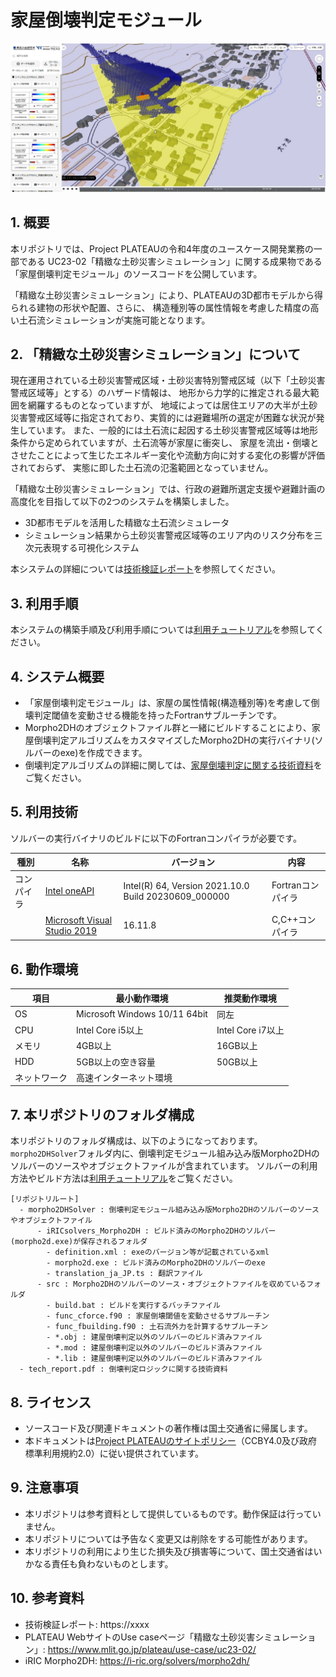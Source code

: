 # 家屋倒壊判定モジュール <!-- OSSの対象物の名称を記載ください。分かりやすさを重視し、できるだけ日本語で命名ください。英語名称の場合は日本語説明を（）書きで併記ください。 -->

<!-- 先生に説明していたような技術レポート(pdf)をREADMEにいれる -->


<!-- OSSの対象物のスクリーンショット（画面表示がない場合にはイメージ画像）を貼り付けください -->
![概要](img/screenshot_01.png)

## 1. 概要 <!-- 本リポジトリでOSS化しているソフトウェア・ライブラリについて1文で説明を記載ください -->
本リポジトリでは、Project PLATEAUの令和4年度のユースケース開発業務の一部である
UC23-02「精緻な土砂災害シミュレーション」に関する成果物である「家屋倒壊判定モジュール」のソースコードを公開しています。

「精緻な土砂災害シミュレーション」により、PLATEAUの3D都市モデルから得られる建物の形状や配置、さらに、
構造種別等の属性情報を考慮した精度の高い土石流シミュレーションが実施可能となります。

## 2. 「精緻な土砂災害シミュレーション」について <!-- 「」内にユースケース名称を記載ください。本文は以下のサンプルを参考に記載ください。URLはアクセンチュアにて設定しますので、サンプルそのままでOKです。 -->
現在運用されている土砂災害警戒区域・土砂災害特別警戒区域（以下「土砂災害警戒区域等」とする）のハザード情報は、
地形から力学的に推定される最大範囲を網羅するものとなっていますが、
地域によっては居住エリアの大半が土砂災害警戒区域等に指定されており、実質的には避難場所の選定が困難な状況が発生しています。
また、一般的には土石流に起因する土砂災害警戒区域等は地形条件から定められていますが、土石流等が家屋に衝突し、
家屋を流出・倒壊とさせたことによって生じたエネルギー変化や流動方向に対する変化の影響が評価されておらず、
実態に即した土石流の氾濫範囲となっていません。

「精緻な土砂災害シミュレーション」では、行政の避難所選定支援や避難計画の高度化を目指して以下の2つのシステムを構築しました。

* 3D都市モデルを活用した精緻な土石流シミュレータ
* シミュレーション結果から土砂災害警戒区域等のエリア内のリスク分布を三次元表現する可視化システム

本システムの詳細については[技術検証レポート](https://xxxx)を参照してください。

## 3. 利用手順 <!-- 下記の通り、GitHub Pagesへリンクを記載ください。URLはアクセンチュアにて設定しますので、サンプルそのままでOKです。 -->

本システムの構築手順及び利用手順については[利用チュートリアル](https://r5-plateau-acn.github.io/Building-collapse-detector/)を参照してください。

## 4. システム概要 <!-- OSS化対象のシステムが有する機能を記載ください。 -->

* 「家屋倒壊判定モジュール」は、家屋の属性情報(構造種別等)を考慮して倒壊判定閾値を変動させる機能を持ったFortranサブルーチンです。
* Morpho2DHのオブジェクトファイル群と一緒にビルドすることにより、家屋倒壊判定アルゴリズムをカスタマイズしたMorpho2DHの実行バイナリ(ソルバーのexe)を作成できます。
* 倒壊判定アルゴリズムの詳細に関しては、[家屋倒壊判定に関する技術資料](tech_report.pdf)をご覧ください。

## 5. 利用技術

ソルバーの実行バイナリのビルドに以下のFortranコンパイラが必要です。

| 種別    | 名称                                                                                                    | バージョン   | 内容           |
|-------|-------------------------------------------------------------------------------------------------------|---------|--------------|  
| コンパイラ | [Intel oneAPI](https://www.intel.com/content/www/us/en/developer/tools/oneapi/toolkits.html#base-kit) | Intel(R) 64, Version 2021.10.0 Build 20230609_000000    | Fortranコンパイラ |
|  | [Microsoft Visual Studio 2019](https://visualstudio.microsoft.com/ja/)                                                                      | 16.11.8 | C,C++コンパイラ  |

## 6. 動作環境 <!-- 動作環境についての仕様を記載ください。 -->

| 項目     | 最小動作環境                        | 推奨動作環境          | 
|--------|-------------------------------|-----------------| 
| OS     | Microsoft Windows 10/11 64bit | 同左              | 
| CPU    | Intel Core i5以上               | Intel Core i7以上 | 
| メモリ    | 4GB以上                         | 16GB以上          | 
| HDD    | 5GB以上の空き容量                    | 50GB以上          | 
| ネットワーク | 高速インターネット環境                   |                 | 

## 7. 本リポジトリのフォルダ構成 <!-- 本GitHub上のソースファイルの構成を記載ください。 -->

本リポジトリのフォルダ構成は、以下のようになっております。
`morpho2DHSolver`フォルダ内に、倒壊判定モジュール組み込み版Morpho2DHのソルバーのソースやオブジェクトファイルが含まれています。
ソルバーの利用方法やビルド方法は[利用チュートリアル](https://r5-plateau-acn.github.io/Building-collapse-detector/)をご覧ください。

```text
[リポジトリルート]
  - morpho2DHSolver : 倒壊判定モジュール組み込み版Morpho2DHのソルバーのソースやオブジェクトファイル
      - iRICsolvers_Morpho2DH : ビルド済みのMorpho2DHのソルバー(morpho2d.exe)が保存されるフォルダ
        - definition.xml : exeのバージョン等が記載されているxml
        - morpho2d.exe : ビルド済みのMorpho2DHのソルバーのexe
        - translation_ja_JP.ts : 翻訳ファイル
      - src : Morpho2DHのソルバーのソース・オブジェクトファイルを収めているフォルダ
        - build.bat : ビルドを実行するバッチファイル
        - func_cforce.f90 : 家屋倒壊閾値を変動させるサブルーチン
        - func_fbuilding.f90 : 土石流外力を計算するサブルーチン
        - *.obj : 建屋倒壊判定以外のソルバーのビルド済みファイル
        - *.mod : 建屋倒壊判定以外のソルバーのビルド済みファイル
        - *.lib : 建屋倒壊判定以外のソルバーのビルド済みファイル
  - tech_report.pdf : 倒壊判定ロジックに関する技術資料
```

## 8. ライセンス <!-- 変更せず、そのまま使うこと。 -->

- ソースコード及び関連ドキュメントの著作権は国土交通省に帰属します。
- 本ドキュメントは[Project PLATEAUのサイトポリシー](https://www.mlit.go.jp/plateau/site-policy/)（CCBY4.0及び政府標準利用規約2.0）に従い提供されています。

## 9. 注意事項 <!-- 変更せず、そのまま使うこと。 -->

- 本リポジトリは参考資料として提供しているものです。動作保証は行っていません。
- 本リポジトリについては予告なく変更又は削除をする可能性があります。
- 本リポジトリの利用により生じた損失及び損害等について、国土交通省はいかなる責任も負わないものとします。

## 10. 参考資料 <!-- 技術検証レポートのURLはアクセンチュアにて記載します。 -->

- 技術検証レポート: https://xxxx
- PLATEAU WebサイトのUse caseページ「精緻な土砂災害シミュレーション」: https://www.mlit.go.jp/plateau/use-case/uc23-02/
- iRIC Morpho2DH: https://i-ric.org/solvers/morpho2dh/
